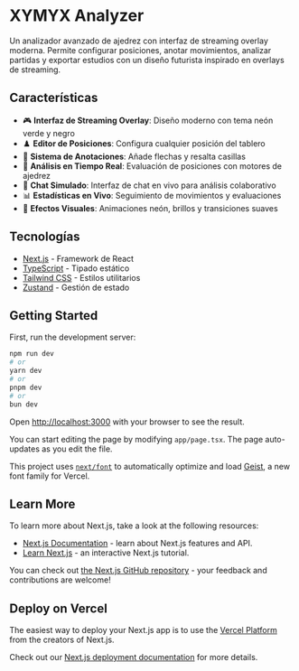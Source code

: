 # XYMYX Analyzer

Un analizador avanzado de ajedrez con interfaz de streaming overlay moderna. Permite configurar posiciones, anotar movimientos, analizar partidas y exportar estudios con un diseño futurista inspirado en overlays de streaming.

## Características

- 🎮 **Interfaz de Streaming Overlay**: Diseño moderno con tema neón verde y negro
- ♟️ **Editor de Posiciones**: Configura cualquier posición del tablero
- 📝 **Sistema de Anotaciones**: Añade flechas y resalta casillas
- 🎯 **Análisis en Tiempo Real**: Evaluación de posiciones con motores de ajedrez
- 💬 **Chat Simulado**: Interfaz de chat en vivo para análisis colaborativo
- 📊 **Estadísticas en Vivo**: Seguimiento de movimientos y evaluaciones
- 🎨 **Efectos Visuales**: Animaciones neón, brillos y transiciones suaves

## Tecnologías

- [Next.js](https://nextjs.org) - Framework de React
- [TypeScript](https://www.typescriptlang.org/) - Tipado estático
- [Tailwind CSS](https://tailwindcss.com/) - Estilos utilitarios
- [Zustand](https://zustand-demo.pmnd.rs/) - Gestión de estado

## Getting Started

First, run the development server:

```bash
npm run dev
# or
yarn dev
# or
pnpm dev
# or
bun dev
```

Open [http://localhost:3000](http://localhost:3000) with your browser to see the result.

You can start editing the page by modifying `app/page.tsx`. The page auto-updates as you edit the file.

This project uses [`next/font`](https://nextjs.org/docs/app/building-your-application/optimizing/fonts) to automatically optimize and load [Geist](https://vercel.com/font), a new font family for Vercel.

## Learn More

To learn more about Next.js, take a look at the following resources:

- [Next.js Documentation](https://nextjs.org/docs) - learn about Next.js features and API.
- [Learn Next.js](https://nextjs.org/learn) - an interactive Next.js tutorial.

You can check out [the Next.js GitHub repository](https://github.com/vercel/next.js) - your feedback and contributions are welcome!

## Deploy on Vercel

The easiest way to deploy your Next.js app is to use the [Vercel Platform](https://vercel.com/new?utm_medium=default-template&filter=next.js&utm_source=create-next-app&utm_campaign=create-next-app-readme) from the creators of Next.js.

Check out our [Next.js deployment documentation](https://nextjs.org/docs/app/building-your-application/deploying) for more details.
